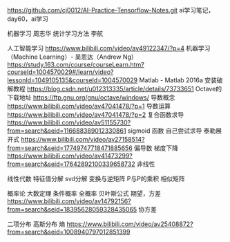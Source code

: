 https://github.com/cj0012/AI-Practice-Tensorflow-Notes.git   ai学习笔记，day60，ai学习

机器学习 周志华
统计学习方法 李航

人工智能学习  https://www.bilibili.com/video/av49122347/?p=4
机器学习（Machine Learning）- 吴恩达（Andrew Ng） https://study.163.com/course/courseLearn.htm?courseId=1004570029#/learn/video?lessonId=1049105135&courseId=1004570029
Matlab - Matlab 2016a 安装破解教程 https://blog.csdn.net/u012313335/article/details/73733651
Octave的下载地址 https://ftp.gnu.org/gnu/octave/windows/
导数概念 https://www.bilibili.com/video/av47041478/?p=1
导数运算 https://www.bilibili.com/video/av47041478/?p=2
复合函数求导  https://www.bilibili.com/video/av51155730?from=search&seid=116688389012330861
sigmoid 函数  自己尝试求导
泰勒展开式 https://www.bilibili.com/video/av27158514?from=search&seid=17749747718471885656
偏导数
梯度下降 https://www.bilibili.com/video/av41473299?from=search&seid=17642892100339658732
非线性

线性代数
特征值分解 svd分解
变换与逆矩阵
P与P的乘积
相似矩阵

概率论
大数定理
条件概率
全概率
贝叶斯公式
期望，方差 https://www.bilibili.com/video/av14792156?from=search&seid=18395628059328435065
协方差

二项分布
高斯分布
熵 https://www.bilibili.com/video/av25408872?from=search&seid=1008940797012851399